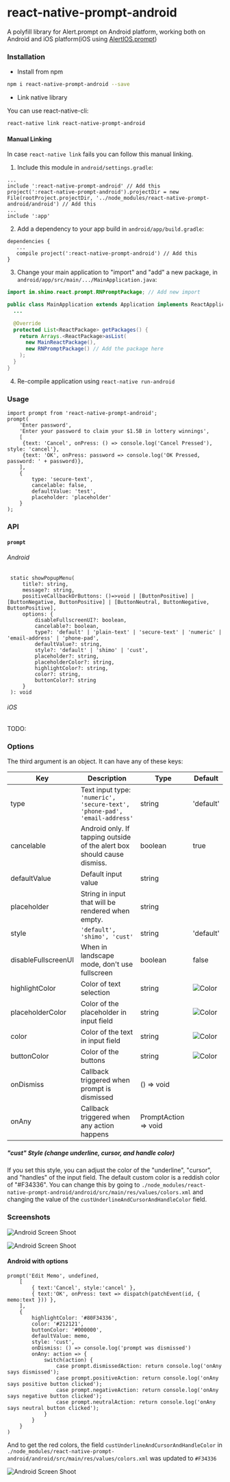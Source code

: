 # react-native-prompt-android
A polyfill library for Alert.prompt on Android platform, working both on Android and iOS platform(iOS using [AlertIOS.prompt](http://facebook.github.io/react-native/docs/alertios.html#prompt))


### Installation

* Install from npm

```bash
npm i react-native-prompt-android --save
```

* Link native library

You can use react-native-cli:
```bash
react-native link react-native-prompt-android
```

#### Manual Linking
In case `react-native link` fails you can follow this manual linking.

1. Include this module in `android/settings.gradle`:

```
...
include ':react-native-prompt-android' // Add this
project(':react-native-prompt-android').projectDir = new File(rootProject.projectDir, '../node_modules/react-native-prompt-android/android') // Add this
...
include ':app'
```

2. Add a dependency to your app build in `android/app/build.gradle`:

```
dependencies {
   ...
   compile project(':react-native-prompt-android') // Add this
}
```

3. Change your main application to "import" and "add" a new package, in `android/app/src/main/.../MainApplication.java`:

```java
import im.shimo.react.prompt.RNPromptPackage; // Add new import

public class MainApplication extends Application implements ReactApplication {
  ...

  @Override
  protected List<ReactPackage> getPackages() {
    return Arrays.<ReactPackage>asList(
      new MainReactPackage(),
      new RNPromptPackage() // Add the package here
    );
  }
}
```

4. Re-compile application using `react-native run-android`

### Usage

```
import prompt from 'react-native-prompt-android';
prompt(
    'Enter password',
    'Enter your password to claim your $1.5B in lottery winnings',
    [
     {text: 'Cancel', onPress: () => console.log('Cancel Pressed'), style: 'cancel'},
     {text: 'OK', onPress: password => console.log('OK Pressed, password: ' + password)},
    ],
    {
        type: 'secure-text',
        cancelable: false,
        defaultValue: 'test',
        placeholder: 'placeholder'
    }
);
```

### API

#### `prompt`

###### Android
     static showPopupMenu(
         title?: string,
         message?: string,
         positiveCallbackOrButtons: ()=>void | [ButtonPositive] | [ButtonNegative, ButtonPositive] | [ButtonNeutral, ButtonNegative, ButtonPositive],
         options: {
             disableFullscreenUI?: boolean,
             cancelable?: boolean,
             type?: 'default' | 'plain-text' | 'secure-text' | 'numeric' | 'email-address' | 'phone-pad',
             defaultValue?: string,
             style?: 'default' | 'shimo' | 'cust',
             placeholder?: string,
             placeholderColor?: string,
             highlightColor?: string,
             color?: string,
             buttonColor?: string
         }
     ): void

###### iOS

TODO:

### Options
The third argument is an object. It can have any of these keys:

| Key                 | Description                                                               | Type                 | Default                                                             |
|---------------------|---------------------------------------------------------------------------|----------------------|---------------------------------------------------------------------|
| type                | Text input type: `'numeric', 'secure-text', 'phone-pad', 'email-address'` | string               | 'default'                                                           |
| cancelable          | Android only. If tapping outside of the alert box should cause dismiss.   | boolean              | true                                                                |
| defaultValue        | Default input value                                                       | string               |                                                                     |
| placeholder         | String in input that will be rendered when empty.                         | string               |                                                                     |
| style               | `'default', 'shimo', 'cust'`                                              | string               | 'default'                                                           |
| disableFullscreenUI | When in landscape mode, don't use fullscreen                              | boolean              | false                                                               |
| highlightColor      | Color of text selection                                                   | string               | ![Color](#https://facebook.github.io/react-native/docs/colors.html) |
| placeholderColor    | Color of the placeholder in input field                                   | string               | ![Color](#https://facebook.github.io/react-native/docs/colors.html) |
| color               | Color of the text in input field                                          | string               | ![Color](#https://facebook.github.io/react-native/docs/colors.html) |
| buttonColor         | Color of the buttons                                                      | string               | ![Color](#https://facebook.github.io/react-native/docs/colors.html) |
| onDismiss           | Callback triggered when prompt is dismissed                               | () => void           |                                                                     |
| onAny               | Callback triggered when any action happens                                | PromptAction => void |                                                                     |

##### "cust" Style (change underline, cursor, and handle color)
If you set this style, you can adjust the color of the "underline", "cursor", and "handles" of the input field. The default custom color is a reddish color of "#F34336". You can change this by going to `./node_modules/react-native-prompt-android/android/src/main/res/values/colors.xml` and changing the value of the `custUnderlineAndCursorAndHandleColor` field.

### Screenshots

![Android Screen Shoot](./Example/android.png)

![Android Screen Shoot](./Example/ios.png)

#### Android with options

    prompt('Edit Memo', undefined,
        [
            { text:'Cancel', style:'cancel' },
            { text:'OK', onPress: text => dispatch(patchEvent(id, { memo:text })) },
        ],
        {
            highlightColor: '#80F34336',
            color: '#212121',
            buttonColor: '#000000',
            defaultValue: memo,
            style: 'cust',
            onDismiss: () => console.log('prompt was dismissed')
            onAny: action => {
                switch(action) {
                    case prompt.dismissedAction: return console.log('onAny says dismissed');
                    case prompt.positiveAction: return console.log('onAny says positive button clicked');
                    case prompt.negativeAction: return console.log('onAny says negative button clicked');
                    case prompt.neutralAction: return console.log('onAny says neutral button clicked');
                }
            }
        }
    )

And to get the red colors, the field `custUnderlineAndCursorAndHandleColor` in `./node_modules/react-native-prompt-android/android/src/main/res/values/colors.xml` was updated to `#F34336`


![Android Screen Shoot](./Example/android-options.png)
